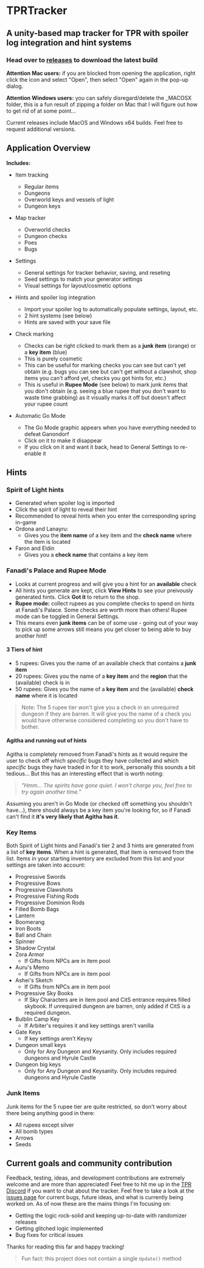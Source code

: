 # TPRTracker

## A unity-based map tracker for TPR with spoiler log integration and hint systems

### Head over to [releases](https://github.com/AudioPixie/TPRTracker/releases) to download the latest build

**Attention Mac users:** if you are blocked from opening the application, right click the icon and select "Open", then select "Open" again in the pop-up dialog.
 
**Attention Windows users:** you can safely disregard/delete the _MACOSX folder, this is a fun result of zipping a folder on Mac that I will figure out how to get rid of at some point...

Current releases include MacOS and Windows x64 builds. Feel free to request additional versions.
 
## Application Overview

**Includes:**  

- Item tracking
	- Regular items
	- Dungeons
	- Overworld keys and vessels of light
	- Dungeon keys

- Map tracker
	- Overworld checks
	- Dungeon checks
	- Poes
	- Bugs

- Settings 
	- General settings for tracker behavior, saving, and reseting
	- Seed settings to match your generator settings
	- Visual settings for layout/cosmetic options

- Hints and spoiler log integration
	- Import your spoiler log to automatically populate settings, layout, etc.
	- 2 hint systems (see below)
	- Hints are saved with your save file

- Check marking
	- Checks can be right clicked to mark them as a **junk item** (orange) or a **key item** (blue)
	- This is purely cosmetic
	- This can be useful for marking checks you can see but can't yet obtain (e.g. bugs you can see but can't get without a clawshot, shop items you can't afford yet, checks you got hints for, etc.)
	- This is useful in **Rupee Mode** (see below) to mark junk items that you don't obtain (e.g. seeing a blue rupee that you don't want to waste time grabbing) as it visually marks it off but doesn't affect your rupee count

- Automatic Go Mode
	- The Go Mode graphic appears when you have everything needed to defeat Ganondorf
	- Click on it to make it disappear
	- If you click on it and want it back, head to General Settings to re-enable it 
	
## Hints

### Spirit of Light hints

- Generated when spoiler log is imported
- Click the spirit of light to reveal their hint
- Recommended to reveal hints when you enter the corresponding spring in-game
- Ordona and Lanayru:
	- Gives you the **item name** of a key item and the **check name** where the item is located
- Faron and Eldin
	- Gives you a **check name** that contains a key item

### Fanadi's Palace and Rupee Mode

- Looks at current progress and will give you a hint for an **available** check
- All hints you generate are kept, click **View Hints** to see your preivously generated hints. Click **Got it** to return to the shop.
- **Rupee mode:** collect rupees as you complete checks to spend on hints at Fanadi's Palace. Some checks are worth more than others! Rupee mode can be toggled in General Settings.
- This means even **junk items** can be of some use - going out of your way to pick up some arrows still means you get closer to being able to buy another hint!

#### 3 Tiers of hint
- 5 rupees: Gives you the name of an available check that contains a **junk item**
- 20 rupees: Gives you the name of a **key item** and the **region** that the (available) check is in
- 50 rupees: Gives you the name of a **key item** and the (available) **check name** where it is located

> Note: The 5 rupee tier won't give you a check in an unrequired dungeon if they are barren. It will give you the name of a check you would have otherwise considered completing so you don't have to bother.

#### Agitha and running out of hints

Agitha is completely removed from Fanadi's hints as it would require the user to check off which *specific* bugs they have collected and which *specific* bugs they have traded in for it to work, personally this sounds a bit tedious... But this has an interesting effect that is worth noting:

> *"Hmm... The spirits have gone quiet. I won't charge you, feel free to try again another time."*

Assuming you aren't in Go Mode (or checked off something you shouldn't have...), there should always be a key item you're looking for, so if Fanadi can't find it **it's very likely that Agitha has it**. 

### Key Items

Both Spirit of Light hints and Fanadi's tier 2 and 3 hints are generated from a list of **key items**. When a hint is generated, that item is removed from the list. Items in your starting inventory are excluded from this list and your settings are taken into account:

- Progressive Swords
- Progressive Bows
- Progressive Clawshots
- Progressive Fishing Rods
- Progressive Dominion Rods
- Filled Bomb Bags
- Lantern
- Boomerang
- Iron Boots
- Ball and Chain
- Spinner
- Shadow Crystal
- Zora Armor 
	- If Gifts from NPCs are in item pool
- Auru's Memo
	- If Gifts from NPCs are in item pool
- Ashei's Sketch
	- If Gifts from NPCs are in item pool
- Progressive Sky Books
	- If Sky Characters are in item pool and CitS entrance requires filled skybook. If unrequired dungeon are barren, only added if CitS is a required dungeon.
- Bulblin Camp Key
	- If Arbiter's requires it and key settings aren't vanilla
- Gate Keys
	- If key settings aren't Keysy
- Dungeon small keys
	- Only for Any Dungeon and Keysanity. Only includes required dungeons and Hyrule Castle
- Dungeon big keys
	- Only for Any Dungeon and Keysanity. Only includes required dungeons and Hyrule Castle

### Junk Items

Junk items for the 5 rupee tier are quite restricted, so don't worry about there being anything good in there:

- All rupees except silver
- All bomb types
- Arrows
- Seeds

## Current goals and community contribution

Feedback, testing, ideas, and development contributions are extremely welcome and are more than appreciated! Feel free to hit me up in the [TPR Discord](https://discord.gg/tprandomizer) if you want to chat about the tracker. Feel free to take a look at the [issues page](https://github.com/AudioPixie/TPRTracker/issues) for current bugs, future ideas, and what is currently being worked on. As of now these are the mains things I'm focusing on:

- Getting the logic rock-solid and keeping up-to-date with randomizer releases
- Getting glitched logic implemented
- Bug fixes for critical issues

Thanks for reading this far and happy tracking!


> Fun fact: this project does not contain a single ```Update()``` method
